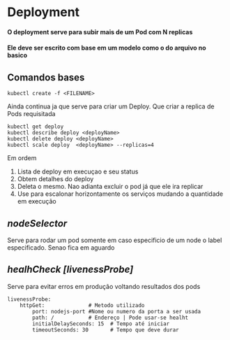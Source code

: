 # Deployment

#### O deployment serve para subir mais de um Pod com N replicas
#### Ele deve ser escrito com base em um modelo como o do arquivo no basico

## Comandos bases
    kubectl create -f <FILENAME>
    
Ainda continua ja que serve para criar um Deploy. Que criar a replica
de Pods requisitada

    kubectl get deploy
    kubectl describe deploy <deployName>
    kubectl delete deploy <deployName>
    kubectl scale deploy  <deployName> --replicas=4
    
Em ordem
1. Lista de deploy em execuçao e seu status
1. Obtem detalhes do deploy
1. Deleta o mesmo. Nao adianta excluir o pod já que ele ira replicar
1. Use para escalonar horizontamente os serviços mudando a quantidade em execução

## _nodeSelector_
Serve para rodar um pod somente em caso especificio de um node
o label especificado. Senao fica em aguardo

## _healhCheck [livenessProbe]_
Serve para evitar erros em produção voltando resultados dos pods

    livenessProbe:
        httpGet:              # Metodo utilizado
            port: nodejs-port #Nome ou numero da porta a ser usada
            path: /           # Endereço | Pode usar-se healht
            initialDelaySeconds: 15  # Tempo até iniciar
            timeoutSeconds: 30       # Tempo que deve durar